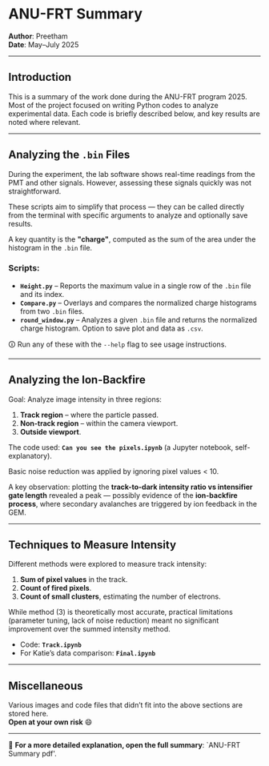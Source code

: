 # ANU-FRT Summary

**Author**: Preetham  
**Date**: May–July 2025

---

## Introduction

This is a summary of the work done during the ANU-FRT program 2025. Most of the project focused on writing Python codes to analyze experimental data. Each code is briefly described below, and key results are noted where relevant.

---

## Analyzing the `.bin` Files

During the experiment, the lab software shows real-time readings from the PMT and other signals. However, assessing these signals quickly was not straightforward.

These scripts aim to simplify that process — they can be called directly from the terminal with specific arguments to analyze and optionally save results.

A key quantity is the **"charge"**, computed as the sum of the area under the histogram in the `.bin` file.

### Scripts:

- **`Height.py`** – Reports the maximum value in a single row of the `.bin` file and its index.
- **`Compare.py`** – Overlays and compares the normalized charge histograms from two `.bin` files.
- **`round_window.py`** – Analyzes a given `.bin` file and returns the normalized charge histogram. Option to save plot and data as `.csv`.

🛈 Run any of these with the `--help` flag to see usage instructions.

---

## Analyzing the Ion-Backfire

Goal: Analyze image intensity in three regions:

1. **Track region** – where the particle passed.
2. **Non-track region** – within the camera viewport.
3. **Outside viewport**.

The code used: **`Can you see the pixels.ipynb`** (a Jupyter notebook, self-explanatory).

Basic noise reduction was applied by ignoring pixel values < 10.

A key observation: plotting the **track-to-dark intensity ratio vs intensifier gate length** revealed a peak — possibly evidence of the **ion-backfire process**, where secondary avalanches are triggered by ion feedback in the GEM.


---

## Techniques to Measure Intensity

Different methods were explored to measure track intensity:

1. **Sum of pixel values** in the track.
2. **Count of fired pixels**.
3. **Count of small clusters**, estimating the number of electrons.

While method (3) is theoretically most accurate, practical limitations (parameter tuning, lack of noise reduction) meant no significant improvement over the summed intensity method.

- Code: **`Track.ipynb`**
- For Katie’s data comparison: **`Final.ipynb`**

---

## Miscellaneous

Various images and code files that didn’t fit into the above sections are stored here.  
**Open at your own risk** 😄

---

📄 **For a more detailed explanation, open the full summary**: `ANU-FRT Summary pdf'.
